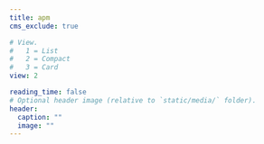 ```yaml
---
title: apm
cms_exclude: true

# View.
#   1 = List
#   2 = Compact
#   3 = Card
view: 2

reading_time: false
# Optional header image (relative to `static/media/` folder).
header:
  caption: ""
  image: ""
---
```

